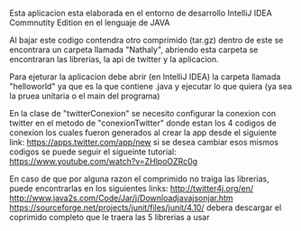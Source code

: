 Esta aplicacion esta elaborada en el entorno de desarrollo IntelliJ IDEA Commnutity Edition en el lenguaje de JAVA 

Al bajar este codigo contendra otro comprimido (tar.gz) dentro de este se encontrara un carpeta llamada "Nathaly", abriendo esta carpeta se encontraran las librerias, la api de twitter y la aplicacion.

Para ejeturar la aplicacion debe abrir (en IntelliJ IDEA) la carpeta llamada "helloworld" ya que es la que contiene .java y ejecutar lo que quiera (ya sea la pruea unitaria o el main del programa)

En la clase de "twitterConexion" se necesito configurar la conexion con twitter en el metodo de "conexionTwitter" donde estan los 4 codigos de conexion los cuales fueron generados al crear la app desde el siguiente link: https://apps.twitter.com/app/new  si se desea cambiar esos mismos codigos se puede seguir el sigueinte tutorial: https://www.youtube.com/watch?v=ZHlpoOZRc0g

En caso de que por alguna razon el comprimido no traiga las librerias, puede encontrarlas en los siguientes links: http://twitter4j.org/en/ http://www.java2s.com/Code/Jar/j/Downloadjavajsonjar.htm  https://sourceforge.net/projects/junit/files/junit/4.10/ debera descargar el coprimido completo que le traera las 5 librerias a usar 
